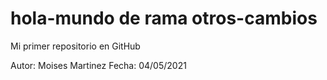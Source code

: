 # hola-mundo de rama otros-cambios
Mi primer repositorio en GitHub

Autor: Moises Martinez 
Fecha: 04/05/2021
